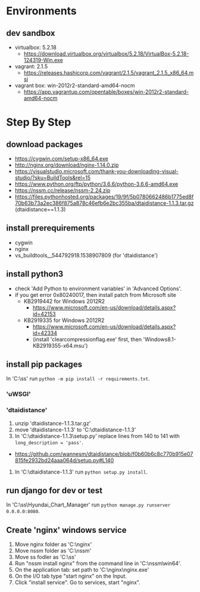 # Environments

## dev sandbox

- virtualbox: 5.2.18
  - https://download.virtualbox.org/virtualbox/5.2.18/VirtualBox-5.2.18-124319-Win.exe
- vagrant: 2.1.5
  - https://releases.hashicorp.com/vagrant/2.1.5/vagrant_2.1.5_x86_64.msi
- vagrant box: win-2012r2-standard-amd64-nocm
  - https://app.vagrantup.com/opentable/boxes/win-2012r2-standard-amd64-nocm

# Step By Step

## download packages

- https://cygwin.com/setup-x86_64.exe
- http://nginx.org/download/nginx-1.14.0.zip
- https://visualstudio.microsoft.com/thank-you-downloading-visual-studio/?sku=BuildTools&rel=15
- https://www.python.org/ftp/python/3.6.6/python-3.6.6-amd64.exe
- https://nssm.cc/release/nssm-2.24.zip
- https://files.pythonhosted.org/packages/19/9f/5b0780662486b1775ed8f70b63b73a2ec386f875a878c46efb6e2bc355ba/dtaidistance-1.1.3.tar.gz (dtaidistance==1.1.3)

## install prerequirements

- cygwin
- nginx
- vs_buildtools__544792918.1538907809 (for 'dtaidistance')

## install python3

- check 'Add Python to environment variables' in 'Advanced Options'.
- if you get error 0x80240017, then install patch from Microsoft site
  - KB2919442 for Windows 2012R2
    - https://www.microsoft.com/en-us/download/details.aspx?id=42153
  - KB2919335 for Windows 2012R2
    - https://www.microsoft.com/en-us/download/details.aspx?id=42334
    - (install 'clearcompressionflag.exe' first, then 'Windows8.1-KB2919355-x64.msu')

## install pip packages

In 'C:\ss\' run `python -m pip install -r requirements.txt`.

### 'uWSGI'

### 'dtaidistance'

1. unzip 'dtaidistance-1.1.3.tar.gz'
1. move 'dtaidistance-1.1.3' to 'C:\dtaidistance-1.1.3'
1. In 'C:\dtaidistance-1.1.3\setup.py' replace lines from 140 to 141 with `long_description = 'pass'`.
  - https://github.com/wannesm/dtaidistance/blob/f0b60b6c8c770b915e07815fe2932bd24aaa064d/setup.py#L140
1. In 'C:\dtaidistance-1.1.3\' run `python setup.py install`.

## run django for dev or test

In 'C:\ss\Hyundai_Chart_Manager\' run `python manage.py runserver 0.0.0.0:8080`.

## Create 'nginx' windows service

1. Move nginx folder as 'C:\nginx'
1. Move nssm folder as 'C:\nssm'
1. Move ss fodler as 'C:\ss'
1. Run "nssm install nginx" from the command line in 'C:\nssm\win64\'.
1. On the application tab: set path to 'C:\nginx\nginx.exe'
1. On the I/O tab type "start nginx" on the Input.
1. Click "install service". Go to services, start "nginx".
